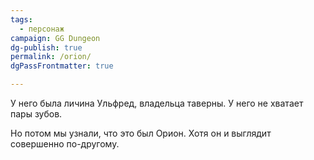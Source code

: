 ```yaml
---
tags:
  - персонаж
campaign: GG Dungeon
dg-publish: true
permalink: /orion/
dgPassFrontmatter: true

---
```


У него была личина Ульфред, владельца таверны. У него не хватает пары зубов. 

Но потом мы узнали, что это был Орион. Хотя он и выглядит совершенно по-другому.